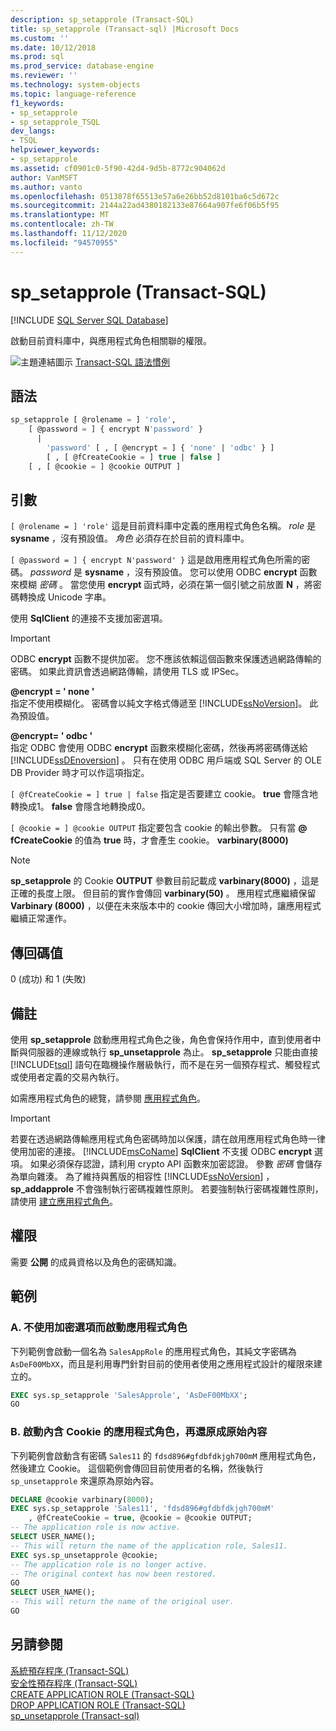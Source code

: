 ```yaml
---
description: sp_setapprole (Transact-SQL)
title: sp_setapprole (Transact-sql) |Microsoft Docs
ms.custom: ''
ms.date: 10/12/2018
ms.prod: sql
ms.prod_service: database-engine
ms.reviewer: ''
ms.technology: system-objects
ms.topic: language-reference
f1_keywords:
- sp_setapprole
- sp_setapprole_TSQL
dev_langs:
- TSQL
helpviewer_keywords:
- sp_setapprole
ms.assetid: cf0901c0-5f90-42d4-9d5b-8772c904062d
author: VanMSFT
ms.author: vanto
ms.openlocfilehash: 0513878f65513e57a6e26bb52d8101ba6c5d672c
ms.sourcegitcommit: 2144a22ad4380182133e87664a907fe6f06b5f95
ms.translationtype: MT
ms.contentlocale: zh-TW
ms.lasthandoff: 11/12/2020
ms.locfileid: "94570955"
---
```

# <a name="sp_setapprole-transact-sql"></a>sp_setapprole (Transact-SQL)

[!INCLUDE [SQL Server SQL Database](../../includes/applies-to-version/sql-asdb.md)]

  啟動目前資料庫中，與應用程式角色相關聯的權限。  
  
 ![主題連結圖示](../../database-engine/configure-windows/media/topic-link.gif "主題連結圖示") [Transact-SQL 語法慣例](../../t-sql/language-elements/transact-sql-syntax-conventions-transact-sql.md)  
  
## <a name="syntax"></a>語法  

```sql
sp_setapprole [ @rolename = ] 'role',  
    [ @password = ] { encrypt N'password' }
      |  
        'password' [ , [ @encrypt = ] { 'none' | 'odbc' } ]  
        [ , [ @fCreateCookie = ] true | false ]  
    [ , [ @cookie = ] @cookie OUTPUT ]  
```

## <a name="arguments"></a>引數

`[ @rolename = ] 'role'` 這是目前資料庫中定義的應用程式角色名稱。 *role* 是 **sysname** ，沒有預設值。 *角色* 必須存在於目前的資料庫中。  
  
`[ @password = ] { encrypt N'password' }` 這是啟用應用程式角色所需的密碼。 *password* 是 **sysname** ，沒有預設值。 您可以使用 ODBC **encrypt** 函數來模糊 *密碼* 。 當您使用 **encrypt** 函式時，必須在第一個引號之前放置 **N** ，將密碼轉換成 Unicode 字串。  
  
 使用 **SqlClient** 的連接不支援加密選項。  
  
> [!IMPORTANT]  
> ODBC **encrypt** 函數不提供加密。 您不應該依賴這個函數來保護透過網路傳輸的密碼。 如果此資訊會透過網路傳輸，請使用 TLS 或 IPSec。
  
 **@encrypt = ' none '**  
 指定不使用模糊化。 密碼會以純文字格式傳遞至 [!INCLUDE[ssNoVersion](../../includes/ssnoversion-md.md)]。 此為預設值。  
  
 **@encrypt= ' odbc '**  
 指定 ODBC 會使用 ODBC **encrypt** 函數來模糊化密碼，然後再將密碼傳送給 [!INCLUDE[ssDEnoversion](../../includes/ssdenoversion-md.md)] 。 只有在使用 ODBC 用戶端或 SQL Server 的 OLE DB Provider 時才可以作這項指定。  
  
`[ @fCreateCookie = ] true | false` 指定是否要建立 cookie。 **true** 會隱含地轉換成1。 **false** 會隱含地轉換成0。  
  
`[ @cookie = ] @cookie OUTPUT` 指定要包含 cookie 的輸出參數。 只有當 **\@ fCreateCookie** 的值為 **true** 時，才會產生 cookie。 **varbinary(8000)**  
  
> [!NOTE]  
> **sp_setapprole** 的 Cookie **OUTPUT** 參數目前記載成 **varbinary(8000)** ，這是正確的長度上限。 但目前的實作會傳回 **varbinary(50)** 。 應用程式應繼續保留 **Varbinary (8000)** ，以便在未來版本中的 cookie 傳回大小增加時，讓應用程式繼續正常運作。
  
## <a name="return-code-values"></a>傳回碼值

 0 (成功) 和 1 (失敗)  
  
## <a name="remarks"></a>備註

 使用 **sp_setapprole** 啟動應用程式角色之後，角色會保持作用中，直到使用者中斷與伺服器的連線或執行 **sp_unsetapprole** 為止。 **sp_setapprole** 只能由直接 [!INCLUDE[tsql](../../includes/tsql-md.md)] 語句在臨機操作層級執行，而不是在另一個預存程式、觸發程式或使用者定義的交易內執行。  
  
 如需應用程式角色的總覽，請參閱 [應用程式角色](../../relational-databases/security/authentication-access/application-roles.md)。  
  
> [!IMPORTANT]  
> 若要在透過網路傳輸應用程式角色密碼時加以保護，請在啟用應用程式角色時一律使用加密的連接。
> [!INCLUDE[msCoName](../../includes/msconame-md.md)] **SqlClient** 不支援 ODBC **encrypt** 選項。 如果必須保存認證，請利用 crypto API 函數來加密認證。 參數 *密碼* 會儲存為單向雜湊。 為了維持與舊版的相容性 [!INCLUDE[ssNoVersion](../../includes/ssnoversion-md.md)] ， **sp_addapprole** 不會強制執行密碼複雜性原則。 若要強制執行密碼複雜性原則，請使用 [建立應用程式角色](../../t-sql/statements/create-application-role-transact-sql.md)。  
  
## <a name="permissions"></a>權限

需要 **公開** 的成員資格以及角色的密碼知識。  
  
## <a name="examples"></a>範例  
  
### <a name="a-activating-an-application-role-without-the-encrypt-option"></a>A. 不使用加密選項而啟動應用程式角色

 下列範例會啟動一個名為 `SalesAppRole` 的應用程式角色，其純文字密碼為 `AsDeF00MbXX`，而且是利用專門針對目前的使用者使用之應用程式設計的權限來建立的。

```sql
EXEC sys.sp_setapprole 'SalesApprole', 'AsDeF00MbXX';  
GO
```

### <a name="b-activating-an-application-role-with-a-cookie-and-then-reverting-to-the-original-context"></a>B. 啟動內含 Cookie 的應用程式角色，再還原成原始內容

 下列範例會啟動含有密碼 `Sales11` 的 `fdsd896#gfdbfdkjgh700mM` 應用程式角色，然後建立 Cookie。 這個範例會傳回目前使用者的名稱，然後執行 `sp_unsetapprole` 來還原為原始內容。  

```sql
DECLARE @cookie varbinary(8000);  
EXEC sys.sp_setapprole 'Sales11', 'fdsd896#gfdbfdkjgh700mM'  
    , @fCreateCookie = true, @cookie = @cookie OUTPUT;  
-- The application role is now active.  
SELECT USER_NAME();  
-- This will return the name of the application role, Sales11.  
EXEC sys.sp_unsetapprole @cookie;  
-- The application role is no longer active.  
-- The original context has now been restored.  
GO  
SELECT USER_NAME();  
-- This will return the name of the original user.
GO
```

## <a name="see-also"></a>另請參閱

 [系統預存程序 &#40;Transact-SQL&#41;](../../relational-databases/system-stored-procedures/system-stored-procedures-transact-sql.md)   
 [安全性預存程序 &#40;Transact-SQL&#41;](../../relational-databases/system-stored-procedures/security-stored-procedures-transact-sql.md)   
 [CREATE APPLICATION ROLE &#40;Transact-SQL&#41;](../../t-sql/statements/create-application-role-transact-sql.md)   
 [DROP APPLICATION ROLE &#40;Transact-SQL&#41;](../../t-sql/statements/drop-application-role-transact-sql.md)   
 [sp_unsetapprole &#40;Transact-sql&#41;](../../relational-databases/system-stored-procedures/sp-unsetapprole-transact-sql.md)
